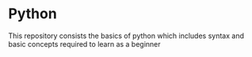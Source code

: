 # Python
This repository consists the basics of python which includes syntax and basic concepts required to learn as a beginner 
